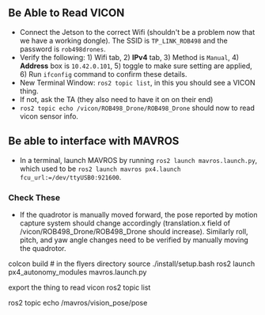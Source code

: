 
## Be Able to Read VICON
- Connect the Jetson to the correct Wifi (shouldn't be a problem now that we have a working dongle). The SSID is `TP_LINK_ROB498` and the password is `rob498drones`.
- Verify the following: 1) Wifi tab, 2) **IPv4** tab, 3) Method is `Manual`, 4) **Address** box is `10.42.0.101`, 5) toggle to make sure setting are applied, 6) Run `ifconfig` command to confirm these details.
- New Terminal Window: `ros2 topic list`, in this you should see a VICON thing.
- If not, ask the TA (they also need to have it on on their end)
- `ros2 topic echo /vicon/ROB498_Drone/ROB498_Drone` should now to read vicon sensor info. 

## Be able to interface with MAVROS

- In a terminal, launch MAVROS by running `ros2 launch mavros.launch.py`, which used to be `ros2 launch mavros px4.launch fcu_url:=/dev/ttyUSB0:921600`.


### Check These
- If the quadrotor is manually moved forward, the pose reported by motion capture system should change accordingly (translation.x field of /vicon/ROB498_Drone/ROB498_Drone should increase). Similarly roll, pitch, and yaw angle changes need to be verified by manually moving the quadrotor.



colcon build # in the flyers directory
source ./install/setup.bash
ros2 launch px4_autonomy_modules mavros.launch.py


export the thing to read vicon
ros2 topic list


ros2 topic echo /mavros/vision_pose/pose
